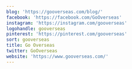 ```yaml
---
blog: 'https://gooverseas.com/blog/'
facebook: 'https://facebook.com/GoOverseas'
instagram: 'https://instagram.com/gooverseas'
logohandle: gooverseas
pinterest: 'https://pinterest.com/gooverseas'
sort: gooverseas
title: Go Overseas
twitter: GoOverseas
website: 'https://www.gooverseas.com/'
---
```

